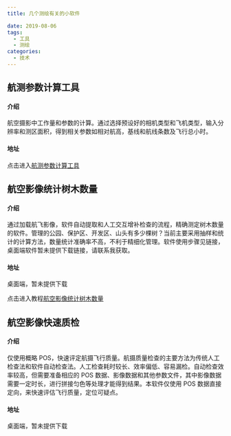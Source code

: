 ```yaml
---
title: 几个测绘有关的小软件

date: 2019-08-06
tags:
  - 工具
  - 测绘
categories:
  - 技术
---
```


## 航测参数计算工具

#### 介绍

航空摄影中工作量和参数的计算。通过选择预设好的相机类型和飞机类型，输入分辨率和测区面积，得到相关参数如相对航高，基线和航线条数及飞行总小时。

#### 地址

点击进入[航测参数计算工具](http://tools.codingyang.com/calc)

## 航空影像统计树木数量

#### 介绍

通过加载航飞影像，软件自动提取和人工交互增补检查的流程，精确测定树木数量的软件。管理的公园、保护区、开发区、山头有多少棵树？当前主要采用抽样和统计的计算方法，数量统计准确率不高，不利于精细化管理。软件使用步骤见链接，桌面端软件暂未提供下载链接，请联系我获取。

#### 地址

桌面端，暂未提供下载

点击进入教程[航空影像统计树木数量](https://jingyan.baidu.com/article/9faa7231e3f687473d28cb77.html)

## 航空影像快速质检

#### 介绍

仅使用概略 POS，快速评定航摄飞行质量。航摄质量检查的主要方法为传统人工检查法和软件自动检查法。人工检查耗时较长、效率偏低、容易漏检。自动检查效率较高，但需要准备相应的 POS 数据、影像数据和其他参数文件，其中影像数据需要一定时长，进行拼接匀色等处理才能得到结果。本软件仅使用 POS 数据直接定向，来快速评估飞行质量，定位可疑点。

#### 地址

桌面端，暂未提供下载
